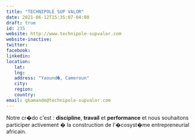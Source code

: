 ```yaml
---
title: "TECHNIPOLE SUP VALOR"
date: 2021-06-12T15:35:07-04:00
draft: true
id: 235
website: http://www.technipole-supvalor.com
website-inactive: 
twitter: 
facebook: 
linkedin: 
location: 
   lat: 
   lng: 
   address: "Yaound�, Cameroun"
   city: 
   region: 
   country: 
email: gkamande@technipole-supvalor.com
---
```

Notre cr�do c'est : <b>discipline</b>, <b>travail</b> et <b>performance</b> et nous souhaitons participer activement � la construction de l'�cosyst�me entrepreneurial africain.
